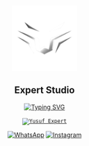 <p align="center">
<a href="#"><img src="./Media/logo.png" alt="Anime" height="150"></a>
<h2 align="center">Expert Studio</h2>
</p>

<p align="center">
<a href="#"><img src="http://readme-typing-svg.herokuapp.com?font=Roboto+Mono&pause=1000&color=FFFF00&center=true&vCenter=true&width=435&lines=Djawa%20adalah%20Koentji;Solid%20Solid%20Solid" alt="Typing SVG" /></a>
</p>

<p align="center">
<code><a href="#"><img height="35" src="https://img.shields.io/badge/-Expert%20Studio-blue?style=for-the-badge" alt="Yusuf Expert"></a></code>
</p>

<p align="center">
<a href="https://chat.whatsapp.com/KrKK959U9mO5zjOcDHj0Nc"><img height="30" src="https://img.shields.io/badge/Join-Expert-green?colorA=64C864&colorB=4BAF4B&style=for-the-badge" alt="WhatsApp"><a>
<a href="https://www.instagram.com/yusuf.expert"><img height="30" src="https://img.shields.io/badge/Follow-Expert-red?colorA=C86464&colorB=AF4B4B&style=for-the-badge" alt="Instagram"><a>
</p>
